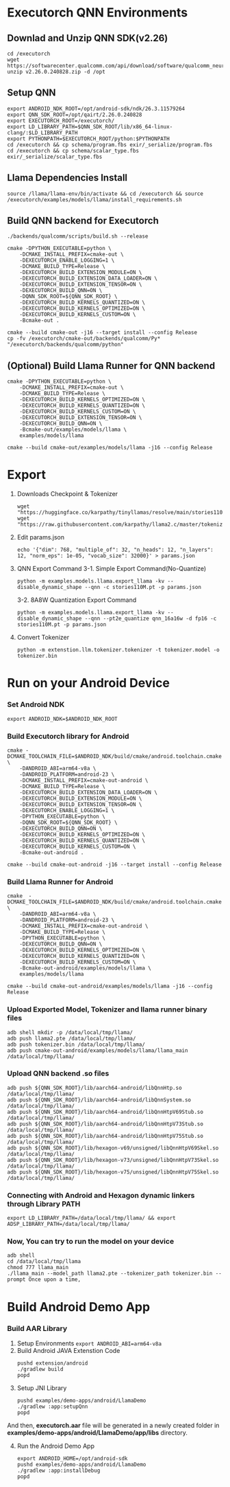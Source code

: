 # Executorch QNN Environments
## Downlad and Unzip QNN SDK(v2.26)
```
cd /executorch
wget https://softwarecenter.qualcomm.com/api/download/software/qualcomm_neural_processing_sdk/v2.26.0.240828.zip
unzip v2.26.0.240828.zip -d /opt
```

## Setup QNN
```
export ANDROID_NDK_ROOT=/opt/android-sdk/ndk/26.3.11579264
export QNN_SDK_ROOT=/opt/qairt/2.26.0.240828
export EXECUTORCH_ROOT=/executorch/
export LD_LIBRARY_PATH=$QNN_SDK_ROOT/lib/x86_64-linux-clang/:$LD_LIBRARY_PATH
export PYTHONPATH=$EXECUTORCH_ROOT/python:$PYTHONPATH
cd /executorch && cp schema/program.fbs exir/_serialize/program.fbs
cd /executorch && cp schema/scalar_type.fbs exir/_serialize/scalar_type.fbs
```
## Llama Dependencies Install
```
source /llama/llama-env/bin/activate && cd /executorch && source /executorch/examples/models/llama/install_requirements.sh 
```


## Build QNN backend for Executorch
```
./backends/qualcomm/scripts/build.sh --release

cmake -DPYTHON_EXECUTABLE=python \
    -DCMAKE_INSTALL_PREFIX=cmake-out \
    -DEXECUTORCH_ENABLE_LOGGING=1 \
    -DCMAKE_BUILD_TYPE=Release \
    -DEXECUTORCH_BUILD_EXTENSION_MODULE=ON \
    -DEXECUTORCH_BUILD_EXTENSION_DATA_LOADER=ON \
    -DEXECUTORCH_BUILD_EXTENSION_TENSOR=ON \
    -DEXECUTORCH_BUILD_QNN=ON \
    -DQNN_SDK_ROOT=${QNN_SDK_ROOT} \
    -DEXECUTORCH_BUILD_KERNELS_QUANTIZED=ON \
    -DEXECUTORCH_BUILD_KERNELS_OPTIMIZED=ON \
    -DEXECUTORCH_BUILD_KERNELS_CUSTOM=ON \
    -Bcmake-out .

cmake --build cmake-out -j16 --target install --config Release
cp -fv /executorch/cmake-out/backends/qualcomm/Py* "/executorch/backends/qualcomm/python"
```
## (Optional) Build Llama Runner for QNN backend 
```
cmake -DPYTHON_EXECUTABLE=python \
    -DCMAKE_INSTALL_PREFIX=cmake-out \
    -DCMAKE_BUILD_TYPE=Release \
    -DEXECUTORCH_BUILD_KERNELS_OPTIMIZED=ON \
    -DEXECUTORCH_BUILD_KERNELS_QUANTIZED=ON \
    -DEXECUTORCH_BUILD_KERNELS_CUSTOM=ON \
    -DEXECUTORCH_BUILD_EXTENSION_TENSOR=ON \
    -DEXECUTORCH_BUILD_QNN=ON \
    -Bcmake-out/examples/models/llama \
    examples/models/llama

cmake --build cmake-out/examples/models/llama -j16 --config Release
```
# Export 
1. Downloads Checkpoint & Tokenizer
    ```
    wget "https://huggingface.co/karpathy/tinyllamas/resolve/main/stories110M.pt"
    wget "https://raw.githubusercontent.com/karpathy/llama2.c/master/tokenizer.model"
    ```
2. Edit params.json
    ```
    echo '{"dim": 768, "multiple_of": 32, "n_heads": 12, "n_layers": 12, "norm_eps": 1e-05, "vocab_size": 32000}' > params.json
    ```
3. QNN Export Command
    3-1. Simple Export Command(No-Quantize)
    ```
    python -m examples.models.llama.export_llama -kv --disable_dynamic_shape --qnn -c stories110M.pt -p params.json
    ```
    3-2. 8A8W Quantization Export Command
    ```
    python -m examples.models.llama.export_llama -kv --disable_dynamic_shape --qnn --pt2e_quantize qnn_16a16w -d fp16 -c stories110M.pt -p params.json
    ```
4. Convert Tokenizer
    ```
    python -m extenstion.llm.tokenizer.tokenizer -t tokenizer.model -o tokenizer.bin
    ```

# Run on your Android Device
### Set Android NDK
```
export ANDROID_NDK=$ANDROID_NDK_ROOT
```
### Build Executorch library for Android
```
cmake -DCMAKE_TOOLCHAIN_FILE=$ANDROID_NDK/build/cmake/android.toolchain.cmake \
    -DANDROID_ABI=arm64-v8a \
    -DANDROID_PLATFORM=android-23 \
    -DCMAKE_INSTALL_PREFIX=cmake-out-android \
    -DCMAKE_BUILD_TYPE=Release \
    -DEXECUTORCH_BUILD_EXTENSION_DATA_LOADER=ON \
    -DEXECUTORCH_BUILD_EXTENSION_MODULE=ON \
    -DEXECUTORCH_BUILD_EXTENSION_TENSOR=ON \
    -DEXECUTORCH_ENABLE_LOGGING=1 \
    -DPYTHON_EXECUTABLE=python \
    -DQNN_SDK_ROOT=${QNN_SDK_ROOT} \
    -DEXECUTORCH_BUILD_QNN=ON \
    -DEXECUTORCH_BUILD_KERNELS_OPTIMIZED=ON \
    -DEXECUTORCH_BUILD_KERNELS_QUANTIZED=ON \
    -DEXECUTORCH_BUILD_KERNELS_CUSTOM=ON \
    -Bcmake-out-android .

cmake --build cmake-out-android -j16 --target install --config Release
```
### Build Llama Runner for Android
```
cmake  -DCMAKE_TOOLCHAIN_FILE=$ANDROID_NDK/build/cmake/android.toolchain.cmake \
    -DANDROID_ABI=arm64-v8a \
    -DANDROID_PLATFORM=android-23 \
    -DCMAKE_INSTALL_PREFIX=cmake-out-android \
    -DCMAKE_BUILD_TYPE=Release \
    -DPYTHON_EXECUTABLE=python \
    -DEXECUTORCH_BUILD_QNN=ON \
    -DEXECUTORCH_BUILD_KERNELS_OPTIMIZED=ON \
    -DEXECUTORCH_BUILD_KERNELS_QUANTIZED=ON \
    -DEXECUTORCH_BUILD_KERNELS_CUSTOM=ON \
    -Bcmake-out-android/examples/models/llama \
    examples/models/llama

cmake --build cmake-out-android/examples/models/llama -j16 --config Release
```

### Upload Exported Model, Tokenizer and llama runner binary files
```
adb shell mkdir -p /data/local/tmp/llama/
adb push llama2.pte /data/local/tmp/llama/
adb push tokenizer.bin /data/local/tmp/llama/
adb push cmake-out-android/examples/models/llama/llama_main /data/local/tmp/llama/
```
### Upload QNN backend .so files
```
adb push ${QNN_SDK_ROOT}/lib/aarch64-android/libQnnHtp.so /data/local/tmp/llama/
adb push ${QNN_SDK_ROOT}/lib/aarch64-android/libQnnSystem.so /data/local/tmp/llama/
adb push ${QNN_SDK_ROOT}/lib/aarch64-android/libQnnHtpV69Stub.so /data/local/tmp/llama/
adb push ${QNN_SDK_ROOT}/lib/aarch64-android/libQnnHtpV73Stub.so /data/local/tmp/llama/
adb push ${QNN_SDK_ROOT}/lib/aarch64-android/libQnnHtpV75Stub.so /data/local/tmp/llama/
adb push ${QNN_SDK_ROOT}/lib/hexagon-v69/unsigned/libQnnHtpV69Skel.so /data/local/tmp/llama/
adb push ${QNN_SDK_ROOT}/lib/hexagon-v73/unsigned/libQnnHtpV73Skel.so /data/local/tmp/llama/
adb push ${QNN_SDK_ROOT}/lib/hexagon-v75/unsigned/libQnnHtpV75Skel.so /data/local/tmp/llama/
```
### Connecting with Android and Hexagon dynamic linkers through Library PATH
```
export LD_LIBRARY_PATH=/data/local/tmp/llama/ && export ADSP_LIBRARY_PATH=/data/local/tmp/llama/
```
### Now, You can try to run the model on your device
```
adb shell
cd /data/local/tmp/llama
chmod 777 llama_main
./llama_main --model_path llama2.pte --tokenizer_path tokenizer.bin --prompt Once upon a time, 
```

# Build Android Demo App
### Build AAR Library
1. Setup Environments
    `export ANDROID_ABI=arm64-v8a`
2. Build Android JAVA Extenstion Code
    ```
    pushd extension/android
    ./gradlew build
    popd
    ```
3. Setup JNI Library
    ```
    pushd examples/demo-apps/android/LlamaDemo
    ./gradlew :app:setupQnn
    popd
    ```
And then, **executorch.aar** file will be generated in a newly created folder in **examples/demo-apps/android/LlamaDemo/app/libs** directory.

4. Run the Android Demo App
    ```
    export ANDROID_HOME=/opt/android-sdk
    pushd examples/demo-apps/android/LlamaDemo
    ./gradlew :app:installDebug
    popd
    ```
